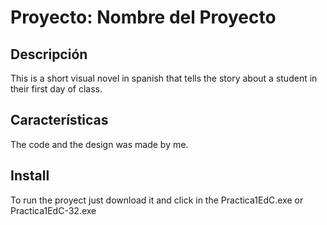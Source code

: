# Proyecto: **Nombre del Proyecto**

## Descripción
This is a short visual novel in spanish that tells the story about a student in their first day of class. 

## Características
The code and the design was made by me.

## Install
To run the proyect just download it and click in the Practica1EdC.exe or Practica1EdC-32.exe
